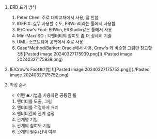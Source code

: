 1) ERD 표기 방식
	1) Peter Chen: 주로 대학교재에서 사용, 잘 안씀
	2) IDEFIX: 실무 사용할 수도, ERWin이라는 툴에서 사용함
	3) IE/Crow's Foot: ERWin, ERStudio같은 툴에서 사용
	4) Min-Max/ISO : 각엔터티의 참여도 좀 더 상세히 기술
	5) UML: 소프트웨어 공학에서 주로 사용
	6) Case*Method/Barker: Oracle에서 사용, Crow's 와 비슷함
	그림만 참고할 것![[Pasted image 20240327175939.png]](./Pasted image 20240327175939.png)
	
1) IE/Crow's Foot표기법
	![[Pasted image 20240327175752.png]](./Pasted image 20240327175752.png)
	
1) 작성 순서
	- 어떤 표기법을 사용하던 공통된 룰
	1. 엔터티를 도출, 그림
	2. 엔터티를 적절하게 배치
	3. 엔터티간의 관계 설정
	4. 관계명 기입
	5. 관계의 참여도 기입
	6. 관계의 필수/선택 여부
	
